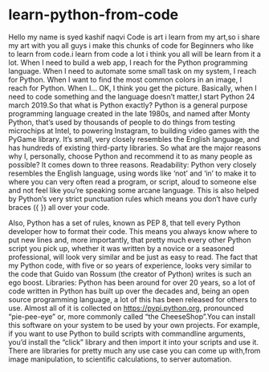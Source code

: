 # learn-python-from-code
Hello my name is syed kashif naqvi
Code is art i learn from my art,so i share my art with you all guys
i make this chunks of code  for Beginners who like to learn from code.i learn from code a lot i think you all will be learn from it a lot.
When I need to build a web app, I reach for the Python programming language. When I need to automate some small task on my system, I reach for Python. When I want to find the most common colors in an image, I reach for Python. When I… OK, I think you get the picture. Basically, when I need to code something and the language doesn’t matter,I  start Python  24 march 2019.So
 that what is Python exactly?
Python is a general purpose programming language created in the late 1980s, and named after Monty Python, that’s used by thousands of people to do things from testing microchips at Intel, to powering Instagram, to building video games with the PyGame library. It’s small, very closely resembles the English language, and has hundreds of existing third-party libraries.
So what are the major reasons why I, personally, choose Python and recommend it to as many people as possible? It comes down to three reasons.
Readability:
Python very closely resembles the English language, using words like ‘not’ and ‘in’ to make it to where you can very often read a program, or script, aloud to someone else and not feel like you’re speaking some arcane language. This is also helped by Python’s very strict punctuation rules which means you don’t have curly braces ({ }) all over your code.

Also, Python has a set of rules, known as PEP 8, that tell every Python developer how to format their code. This means you always know where to put new lines and, more importantly, that pretty much every other Python script you pick up, whether it was written by a novice or a seasoned professional, will look very similar and be just as easy to read. The fact that my Python code, with five or so years of experience, looks very similar to the code that Guido van Rossum (the creator of Python) writes is such an ego boost.
Libraries:
Python has been around for over 20 years, so a lot of code written in Python has built up over the decades and, being an open source programming language, a lot of this has been released for others to use. Almost all of it is collected on https://pypi.python.org, pronounced “pie-pee-eye” or, more commonly called “the CheeseShop”.You can install this software on your system to be used by your own projects. For example, if you want to use Python to build scripts with commandline arguments, you’d install the “click” library and then import it into your scripts and use it. There are libraries for pretty much any use case you can come up with,from image manipulation, to scientific calculations, to server automation.
